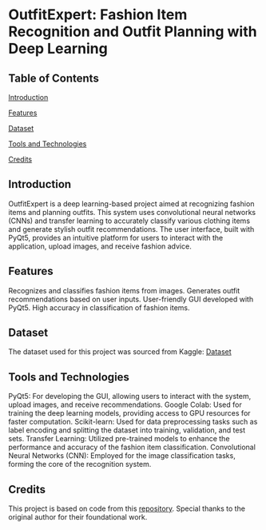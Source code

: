 # OutfitExpert: Fashion Item Recognition and Outfit Planning with Deep Learning
## Table of Contents
[Introduction](https://github.com/shaikhyasir91/OutfitExpert/blob/main/README.md#introduction)

[Features](https://github.com/shaikhyasir91/OutfitExpert/blob/main/README.md#feature)

[Dataset](https://github.com/shaikhyasir91/OutfitExpert/blob/main/README.md#dataset)

[Tools and Technologies](https://github.com/shaikhyasir91/OutfitExpert/blob/main/README.md#tools-and-technologies)

[Credits](https://github.com/shaikhyasir91/OutfitExpert/blob/main/README.md#credits)

## Introduction
OutfitExpert is a deep learning-based project aimed at recognizing fashion items and planning outfits. This system uses convolutional neural networks (CNNs) and transfer learning to accurately classify various clothing items and generate stylish outfit recommendations. The user interface, built with PyQt5, provides an intuitive platform for users to interact with the application, upload images, and receive fashion advice.

## Features
Recognizes and classifies fashion items from images.
Generates outfit recommendations based on user inputs.
User-friendly GUI developed with PyQt5.
High accuracy in classification of fashion items.

## Dataset
The dataset used for this project was sourced from Kaggle:
[Dataset](https://www.kaggle.com/datasets/paramaggarwal/fashion-product-images-small)

## Tools and Technologies
PyQt5: For developing the GUI, allowing users to interact with the system, upload images, and receive recommendations.
Google Colab: Used for training the deep learning models, providing access to GPU resources for faster computation.
Scikit-learn: Used for data preprocessing tasks such as label encoding and splitting the dataset into training, validation, and test sets.
Transfer Learning: Utilized pre-trained models to enhance the performance and accuracy of the fashion item classification.
Convolutional Neural Networks (CNN): Employed for the image classification tasks, forming the core of the recognition system.


## Credits
This project is based on code from this [repository](https://github.com/KefanPing/Outfit_Recommendation_Project). Special thanks to the original author for their foundational work.


